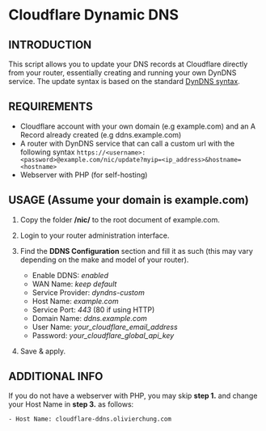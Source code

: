 # Cloudflare Dynamic DNS

## INTRODUCTION
This script allows you to update your DNS records at Cloudflare directly from your router, essentially creating and running your own DynDNS service. The update syntax is based on the standard [DynDNS syntax](https://help.dyn.com/remote-access-api/perform-update/).

## REQUIREMENTS
 - Cloudflare account with your own domain (e.g example.com) and an A Record already created (e.g ddns.example.com)
 - A router with DynDNS service that can call a custom url with the following syntax
    `https://<username>:<password>@example.com/nic/update?myip=<ip_address>&hostname=<hostname>`
 - Webserver with PHP (for self-hosting)

## USAGE (Assume your domain is example.com)

1. Copy the folder **/nic/** to the root document of example.com.
2. Login to your router administration interface.
3. Find the **DDNS Configuration** section and fill it as such (this may vary depending on the make and model of your router).

  	- Enable DDNS:      *enabled*
  	- WAN Name:         *keep default*
  	- Service Provider: *dyndns-custom*
  	- Host Name:        *example.com*
  	- Service Port:     *443* (80 if using HTTP)
  	- Domain Name:      *ddns.example.com*
  	- User Name:        *your_cloudflare_email_address*
  	- Password:         *your_cloudflare_global_api_key*

4. Save & apply.

## ADDITIONAL INFO

If you do not have a webserver with PHP, you may skip **step 1.** and change your Host Name in **step 3.** as follows:

  	- Host Name: cloudflare-ddns.olivierchung.com
